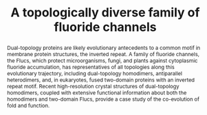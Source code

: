 ---
title: "A topologically diverse family of fluoride channels"
abstract: "Dual-topology proteins are likely evolutionary antecedents to a common motif in membrane protein structures, the inverted repeat. A family of fluoride channels, the Flucs, which protect microorganisms, fungi, and plants against cytoplasmic fluoride accumulation, has representatives of all topologies along this evolutionary trajectory, including dual-topology homodimers, antiparallel heterodimers, and, in eukaryotes, fused two-domain proteins with an inverted repeat motif. Recent high-resolution crystal structures of dual-topology homodimers, coupled with extensive functional information about both the homodimers and two-domain Flucs, provide a case study of the co-evolution of fold and function."
pub_date: "2017-08-01"
journal: "Current Opinion in Structural Biology"
paperurl: "https://doi.org/10.1016/j.sbi.2017.04.003"
authors: "**Macdonald CB** & Stockbridge RB"
pmid: "28514705"
pmcid: "PMC5612848"
image: "/assets/img/pub/2017-COSB.jpg"
pdf: "http://cdn.odcambc.com/publications/2017_macdonald.pdf"

links:
  - name: "Publication"
    url: "https://pubs.acs.org/doi/10.1021/np501004h"
---